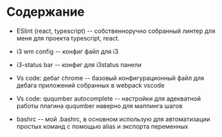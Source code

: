 # Содержание

* ESlint (react, typescript) -- собственноручно собранный линтер для меня для проекта  typescript, react.

* i3 wm config -- конфиг файл для i3

* i3-status bar -- конфиг для i3status панели

* Vs code: дебаг chrome -- базовый конфигурационный файл для дебага приложений собранных в webpack  vscode

* Vs code: ququmber autocomplete -- настройки для адекватной работы плагина ququmber наверно для маппинга шагов

* bashrc -- мой .bashrc, в основном использую для автоматизации простых команд с помощью alias и экспорта переменных

